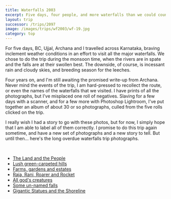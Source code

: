```yaml
---
title: Waterfalls 2003
excerpt: Five days, four people, and more waterfalls than we could count
layout: trip
successor: /trips/2097
image: /images/trips/wf2003/wf-19.jpg
category: top
---
```


For five days, BC, Ujjal, Archana and I travelled across Karnataka, braving inclement weather conditions in an effort to visit all the major waterfalls. We chose to do the trip during the monsoon time, when the rivers are in spate and the falls are at their swollen best. The downside, of course, is incessant rain and cloudy skies, and breeding season for the leeches.

Four years on, and I'm still awaiting the promised write-up from Archana. Never mind the events of the trip, I am hard-pressed to recollect the route, or even the names of the waterfalls that we visited. I have prints of all the photographs, but I've misplaced one roll of negatives. Slaving for a few days with a scanner, and for a few more with Photoshop Lightroom, I've put together an album of about 30 or so photographs, culled from the five rolls clicked on the trip.

I really wish I had a story to go with these photos, but for now, I simply hope that I am able to label all of them correctly. I promise to do this trip again sometime, and have a new set of photographs and a new story to tell. But until then... here's the long overdue waterfalls trip photographs.

&nbsp;


* [The Land and the People](/trips/2097)
* [Lush green-carpeted hills](/trips/2098)
* [Farms, gardens and estates](/trips/2099)
* [Raja, Rani, Roarer and Rocket](/trips/2100)
* [All god's creatures](/trips/2101)
* [Some un-named falls](/trips/2102)
* [Gigantic Statues and the Shoreline](/trips/2103)
